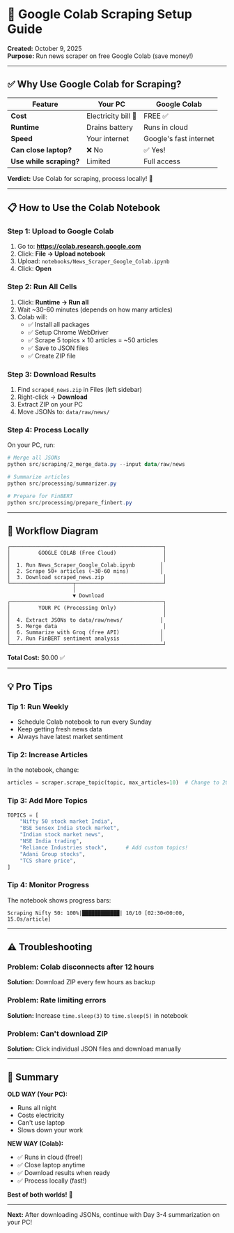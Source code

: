 # 🚀 Google Colab Scraping Setup Guide

**Created:** October 9, 2025  
**Purpose:** Run news scraper on free Google Colab (save money!)

---

## ✅ Why Use Google Colab for Scraping?

| Feature | Your PC | Google Colab |
|---------|---------|--------------|
| **Cost** | Electricity bill 💸 | FREE ✅ |
| **Runtime** | Drains battery | Runs in cloud |
| **Speed** | Your internet | Google's fast internet |
| **Can close laptop?** | ❌ No | ✅ Yes! |
| **Use while scraping?** | Limited | Full access |

**Verdict:** Use Colab for scraping, process locally! 🎯

---

## 📋 How to Use the Colab Notebook

### **Step 1: Upload to Google Colab**

1. Go to: **https://colab.research.google.com**
2. Click: **File → Upload notebook**
3. Upload: `notebooks/News_Scraper_Google_Colab.ipynb`
4. Click: **Open**

### **Step 2: Run All Cells**

1. Click: **Runtime → Run all**
2. Wait ~30-60 minutes (depends on how many articles)
3. Colab will:
   - ✅ Install all packages
   - ✅ Setup Chrome WebDriver
   - ✅ Scrape 5 topics × 10 articles = ~50 articles
   - ✅ Save to JSON files
   - ✅ Create ZIP file

### **Step 3: Download Results**

1. Find `scraped_news.zip` in Files (left sidebar)
2. Right-click → **Download**
3. Extract ZIP on your PC
4. Move JSONs to: `data/raw/news/`

### **Step 4: Process Locally**

On your PC, run:
```powershell
# Merge all JSONs
python src/scraping/2_merge_data.py --input data/raw/news

# Summarize articles
python src/processing/summarizer.py

# Prepare for FinBERT
python src/processing/prepare_finbert.py
```

---

## 🎯 Workflow Diagram

```
┌─────────────────────────────────────────────────┐
│         GOOGLE COLAB (Free Cloud)               │
│                                                 │
│  1. Run News_Scraper_Google_Colab.ipynb        │
│  2. Scrape 50+ articles (~30-60 mins)          │
│  3. Download scraped_news.zip                   │
└────────────────────┬────────────────────────────┘
                     │
                     ▼ Download
┌─────────────────────────────────────────────────┐
│         YOUR PC (Processing Only)               │
│                                                 │
│  4. Extract JSONs to data/raw/news/            │
│  5. Merge data                                  │
│  6. Summarize with Groq (free API)             │
│  7. Run FinBERT sentiment analysis             │
└─────────────────────────────────────────────────┘
```

**Total Cost:** $0.00 ✅

---

## 💡 Pro Tips

### **Tip 1: Run Weekly**
- Schedule Colab notebook to run every Sunday
- Keep getting fresh news data
- Always have latest market sentiment

### **Tip 2: Increase Articles**
In the notebook, change:
```python
articles = scraper.scrape_topic(topic, max_articles=10)  # Change to 20, 50, 100
```

### **Tip 3: Add More Topics**
```python
TOPICS = [
    "Nifty 50 stock market India",
    "BSE Sensex India stock market",
    "Indian stock market news",
    "NSE India trading",
    "Reliance Industries stock",      # Add custom topics!
    "Adani Group stocks",
    "TCS share price",
]
```

### **Tip 4: Monitor Progress**
The notebook shows progress bars:
```
Scraping Nifty 50: 100%|████████████| 10/10 [02:30<00:00, 15.0s/article]
```

---

## ⚠️ Troubleshooting

### **Problem:** Colab disconnects after 12 hours
**Solution:** Download ZIP every few hours as backup

### **Problem:** Rate limiting errors
**Solution:** Increase `time.sleep(3)` to `time.sleep(5)` in notebook

### **Problem:** Can't download ZIP
**Solution:** Click individual JSON files and download manually

---

## 🎉 Summary

**OLD WAY (Your PC):**
- Runs all night
- Costs electricity
- Can't use laptop
- Slows down your work

**NEW WAY (Colab):**
- ✅ Runs in cloud (free!)
- ✅ Close laptop anytime
- ✅ Download results when ready
- ✅ Process locally (fast!)

**Best of both worlds!** 🚀

---

**Next:** After downloading JSONs, continue with Day 3-4 summarization on your PC!
